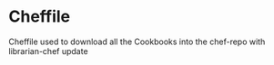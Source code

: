 Cheffile
========

Cheffile used to download all the Cookbooks into the chef-repo with librarian-chef update
